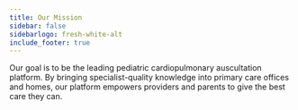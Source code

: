 ```yaml
---
title: Our Mission
sidebar: false
sidebarlogo: fresh-white-alt
include_footer: true
---
```



Our goal is to be the leading pediatric cardiopulmonary auscultation platform. By bringing specialist-quality knowledge into primary care offices and homes, our platform empowers providers and parents to give the best care they can.
